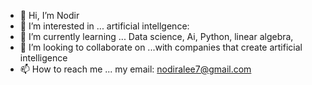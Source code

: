 - 👋 Hi, I’m Nodir
- 👀 I’m interested in ... artificial intellgence:
- 🌱 I’m currently learning ... Data science, Ai, Python, linear algebra,
- 💞️ I’m looking to collaborate on ...with companies that create artificial intelligence
- 📫 How to reach me ... my email: nodiralee7@gmail.com

<!---
MaxLee77/MaxLee77 is a ✨ special ✨ repository because its `README.md` (this file) appears on your GitHub profile.
You can click the Preview link to take a look at your changes.
--->
